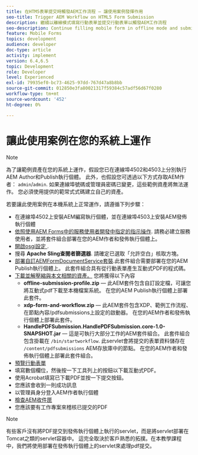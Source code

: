 ```yaml
---
title: 在HTM5表單提交時觸發AEM工作流程 — 讓使用案例發揮作用
seo-title: Trigger AEM Workflow on HTML5 Form Submission
description: 繼續以離線模式填寫行動表單並提交行動表單以觸發AEM工作流程
seo-description: Continue filling mobile form in offline mode and submit mobile form to trigger AEM workflow
feature: Mobile Forms
topics: development
audience: developer
doc-type: article
activity: implement
version: 6.4,6.5
topic: Development
role: Developer
level: Experienced
exl-id: 79935ef0-bc73-4625-97dd-767d47a8b8bb
source-git-commit: 012850e3fa80021317f59384c57adf56d67f0280
workflow-type: tm+mt
source-wordcount: '452'
ht-degree: 0%

---
```


# 讓此使用案例在您的系統上運作

>[!NOTE]
>
>為了讓範例資產在您的系統上運作，假設您已在連線埠4502和4503上分別執行AEM Author和Publish執行個體。 此外，也假設您可透過以下方式存取AEM作者： `admin`/`admin`. 如果連線埠號碼或管理員密碼已變更，這些範例資產將無法運作。 您必須使用提供的範常式式碼建立自己的資產。

若要讓此使用案例在本機系統上正常運作，請遵循下列步驟：

* 在連線埠4502上安裝AEM編寫執行個體，並在連線埠4503上安裝AEM發佈執行個體
* [依照使用AEM Forms中的服務使用者開發中指定的指示操作](https://experienceleague.adobe.com/docs/experience-manager-learn/forms/adaptive-forms/service-user-tutorial-develop.html). 請務必建立服務使用者，並將套件組合部署在您的AEM作者和發佈執行個體上。
* [開啟osgi設定 ](http://localhost:4503/system/console/configMgr).
* 搜尋  **Apache Sling查閱者篩選器**. 請確定已選取「允許空白」核取方塊。
* [部署自訂AEMFormDocumentService套裝](/help/forms/assets/common-osgi-bundles/AEMFormsDocumentServices.core-1.0-SNAPSHOT.jar).此套件組合需要部署在您的AEM Publish執行個體上。 此套件組合具有從行動表單產生互動式PDF的程式碼。
* [下載並解壓縮與本文相關的資產。](assets/offline-pdf-submission-assets.zip) 您將獲得以下內容
   * **offline-submission-profile.zip**  — 此AEM套件包含自訂設定檔，可讓您將互動式pdf下載至本機檔案系統。 在您的AEM Publish執行個體上部署此套件。
   * **xdp-form-and-workflow.zip**  — 此AEM套件包含XDP、範例工作流程、在節點內容/pdfsubmissions上設定的啟動器。 在您的AEM作者和發佈執行個體上部署此套件。
   * **HandlePDFSubmission.HandlePDFSubmission.core-1.0-SNAPSHOT.jar**  — 這是可執行大部分工作的AEM套件組合。 此套件組合包含掛載在 `/bin/startworkflow`. 此servlet會將提交的表單資料儲存在 `/content/pdfsubmissions` AEM存放庫中的節點。 在您的AEM作者和發佈執行個體上部署此套件組合。
* [預覽行動表單](http://localhost:4503/content/dam/formsanddocuments/testsubmision.xdp/jcr:content)
* 填寫數個欄位，然後按一下工具列上的按鈕以下載互動式PDF。
* 使用Acrobat填寫已下載PDF並按一下提交按鈕。
* 您應該會收到一則成功訊息
* 以管理員身分登入AEM作者執行個體
* [檢查AEM收件匣](http://localhost:4502/aem/inbox)
* 您應該要有工作專案來稽核已提交的PDF

>[!NOTE]
>
>有些客戶沒有將PDF提交到發佈執行個體上執行的servlet，而是將servlet部署在Tomcat之類的servlet容器中。 這完全取決於客戶熟悉的拓撲。在本教學課程中，我們將使用部署在發佈執行個體上的servlet來處理pdf提交。
